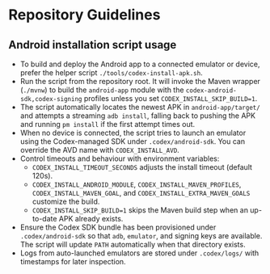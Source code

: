 # Repository Guidelines

## Android installation script usage

- To build and deploy the Android app to a connected emulator or device, prefer the helper script `./tools/codex-install-apk.sh`.
- Run the script from the repository root. It will invoke the Maven wrapper (`./mvnw`) to build the `android-app` module with the `codex-android-sdk,codex-signing` profiles unless you set `CODEX_INSTALL_SKIP_BUILD=1`.
- The script automatically locates the newest APK in `android-app/target/` and attempts a streaming `adb install`, falling back to pushing the APK and running `pm install` if the first attempt times out.
- When no device is connected, the script tries to launch an emulator using the Codex-managed SDK under `.codex/android-sdk`. You can override the AVD name with `CODEX_INSTALL_AVD`.
- Control timeouts and behaviour with environment variables:
  - `CODEX_INSTALL_TIMEOUT_SECONDS` adjusts the install timeout (default 120s).
  - `CODEX_INSTALL_ANDROID_MODULE`, `CODEX_INSTALL_MAVEN_PROFILES`, `CODEX_INSTALL_MAVEN_GOAL`, and `CODEX_INSTALL_EXTRA_MAVEN_GOALS` customize the build.
  - `CODEX_INSTALL_SKIP_BUILD=1` skips the Maven build step when an up-to-date APK already exists.
- Ensure the Codex SDK bundle has been provisioned under `.codex/android-sdk` so that `adb`, `emulator`, and signing keys are available. The script will update `PATH` automatically when that directory exists.
- Logs from auto-launched emulators are stored under `.codex/logs/` with timestamps for later inspection.

